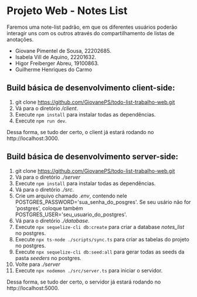 # Projeto Web - Notes List

Faremos uma note-list padrão, em que os diferentes usuários poderão interagir uns com os outros através do compartilhamento de listas de anotações.

- Giovane Pimentel de Sousa, 22202685.
- Isabela Vill de Aquino, 22201632.
- Higor Freiberger Abreu, 19100863.
- Guilherme Henriques do Carmo

## Build básica de desenvolvimento client-side:
1. git clone https://github.com/GiovanePS/todo-list-trabalho-web.git
2. Vá para o diretório _/client_.
3. Execute `npm install` para instalar todas as dependências.
4. Execute `npm run dev`.

Dessa forma, se tudo der certo, o client já estará rodando no http://localhost:3000.
  
## Build básica de desenvolvimento server-side:
1. git clone https://github.com/GiovanePS/todo-list-trabalho-web.git
2. Vá para o diretório _./server_
3. Execute `npm install` para instalar todas as dependências.
4. Vá para o diretório _./src_.
5. Crie um arquivo chamado _.env_, contendo nele POSTGRES_PASSWORD='sua_senha_do_posgres'. Se seu usário não for 'postgres', coloque também POSTGRES_USER='seu_usuario_do_postgres'.
6. Vá para o diretório _./database_.
7. Execute `npx sequelize-cli db:create` para criar a database _notes_list_ no postgres.
8. Execute `npx ts-node ./scripts/sync.ts` para criar as tabelas do projeto no postgres.
9. Execute `npx sequelize-cli db:seed:all` para gerar todas as seeds da pasta _seeders_ no postgres.
10. Volte para _./server_
11. Execute `npx nodemon ./src/server.ts` para iniciar o servidor.

Dessa forma, se tudo der certo, o servidor já estará rodando no http://localhost:5000.

